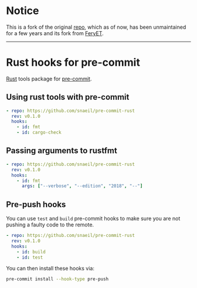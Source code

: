 # Notice

This is a fork of the original [repo](https://github.com/doublify/pre-commit-rust), which as of now, has been unmaintained for a few years and its fork from [FeryET](https://github.com/FeryET/pre-commit-rust).

---

# Rust hooks for pre-commit

[Rust](https://www.rust-lang.org) tools package for [pre-commit](https://pre-commit.com).

## Using rust tools with pre-commit

```yaml
- repo: https://github.com/snaeil/pre-commit-rust
  rev: v0.1.0
  hooks:
    - id: fmt
    - id: cargo-check
```

## Passing arguments to rustfmt

```yaml
- repo: https://github.com/snaeil/pre-commit-rust
  rev: v0.1.0
  hooks:
    - id: fmt
      args: ["--verbose", "--edition", "2018", "--"]
```

## Pre-push hooks

You can use `test` and `build` pre-commit hooks to make sure you are not pushing a faulty code to the remote.

```yaml
- repo: https://github.com/snaeil/pre-commit-rust
  rev: v0.1.0
  hooks:
    - id: build
    - id: test
```

You can then install these hooks via:

```sh
pre-commit install --hook-type pre-push
```
